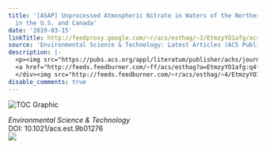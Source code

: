 ```yaml
---
title: '[ASAP] Unprocessed Atmospheric Nitrate in Waters of the Northern Forest Region
  in the U.S. and Canada'
date: '2019-03-15'
linkTitle: http://feedproxy.google.com/~r/acs/esthag/~3/EtmzyYO1afg/acs.est.9b01276
source: 'Environmental Science & Technology: Latest Articles (ACS Publications)'
description: |-
  <p><img src="https://pubs.acs.org/appl/literatum/publisher/achs/journals/content/esthag/0/esthag.ahead-of-print/acs.est.9b01276/20190315/images/medium/es-2019-01276d_0006.gif" alt="TOC Graphic"/></p><div><cite>Environmental Science & Technology</cite></div><div>DOI: 10.1021/acs.est.9b01276</div><div class="feedflare">
  <a href="http://feeds.feedburner.com/~ff/acs/esthag?a=EtmzyYO1afg:q4f96N6o3tY:yIl2AUoC8zA"><img src="http://feeds.feedburner.com/~ff/acs/esthag?d=yIl2AUoC8zA" border="0"></img></a>
  </div><img src="http://feeds.feedburner.com/~r/acs/esthag/~4/EtmzyYO1afg" height="1" width="1" ...
disable_comments: true
---
```

<p><img src="https://pubs.acs.org/appl/literatum/publisher/achs/journals/content/esthag/0/esthag.ahead-of-print/acs.est.9b01276/20190315/images/medium/es-2019-01276d_0006.gif" alt="TOC Graphic"/></p><div><cite>Environmental Science & Technology</cite></div><div>DOI: 10.1021/acs.est.9b01276</div><div class="feedflare">
<a href="http://feeds.feedburner.com/~ff/acs/esthag?a=EtmzyYO1afg:q4f96N6o3tY:yIl2AUoC8zA"><img src="http://feeds.feedburner.com/~ff/acs/esthag?d=yIl2AUoC8zA" border="0"></img></a>
</div><img src="http://feeds.feedburner.com/~r/acs/esthag/~4/EtmzyYO1afg" height="1" width="1" ...